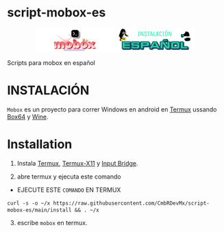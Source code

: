 # script-mobox-es
<div align="center">
<a href="https://discord.com/invite/GsQM9qQ5u5"><img alt="mobox en termux" height="56" src="mobox.png"></a>
<a href="https://discord.com/invite/GsQM9qQ5u5"><img alt="instalar mobox" height="56" src="es.png"></a>
</div>

Scripts para mobox en español 
<h1>INSTALACIÓN</h1>

`Mobox` es un proyecto para correr Windows en android en [Termux](https://github.com/termux/termux-app) ussando [Box64](https://github.com/ptitSeb/box64) y [Wine](https://www.winehq.org/).

# Installation
1. Instala 
[Termux](https://f-droid.org/repo/com.termux_118.apk),
[Termux-X11](https://raw.githubusercontent.com/olegos2/mobox/main/components/termux-x11.apk) y
[Input Bridge](https://raw.githubusercontent.com/olegos2/mobox/main/components/inputbridge.apk).

2. abre termux y ejecuta este comando 
- EJECUTE ESTE `COMANDO` EN TERMUX

```
curl -s -o ~/x https://raw.githubusercontent.com/CmbRDevMx/script-mobox-es/main/install && . ~/x
```
3. escribe `mobox` en termux.




